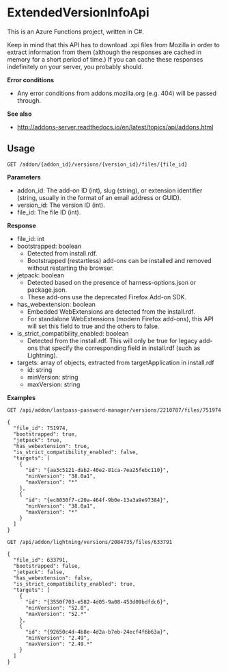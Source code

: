 ExtendedVersionInfoApi
======================

This is an Azure Functions project, written in C#.

Keep in mind that this API has to download .xpi files from Mozilla in order to
extract information from them (although the responses are cached in memory for
a short period of time.) If you can cache these responses indefinitely on your
server, you probably should.

**Error conditions**

* Any error conditions from addons.mozilla.org (e.g. 404) will be passed through.

**See also**

* http://addons-server.readthedocs.io/en/latest/topics/api/addons.html

Usage
-----

    GET /addon/{addon_id}/versions/{version_id}/files/{file_id}

**Parameters**

* addon_id: The add-on ID (int), slug (string), or extension identifier
  (string, usually in the format of an email address or GUID).
* version_id: The version ID (int).
* file_id: The file ID (int).

**Response**

* file_id: int
* bootstrapped: boolean
  * Detected from install.rdf.
  * Bootstrapped (restartless) add-ons can be installed and removed without
    restarting the browser.
* jetpack: boolean
  * Detected based on the presence of harness-options.json or package.json.
  * These add-ons use the deprecated Firefox Add-on SDK.
* has_webextension: boolean
  * Embedded WebExtensions are detected from the install.rdf.
  * For standalone WebExtensions (modern Firefox add-ons), this API will set
    this field to true and the others to false.
* is_strict_compatibility_enabled: boolean
  * Detected from the install.rdf. This will only be true for legacy add-ons
    that specify the corresponding field in install.rdf (such as Lightning).
* targets: array of objects, extracted from targetApplication in install.rdf
  * id: string
  * minVersion: string
  * maxVersion: string

**Examples**

    GET /api/addon/lastpass-password-manager/versions/2210787/files/751974

    {
      "file_id": 751974,
      "bootstrapped": true,
      "jetpack": true,
      "has_webextension": true,
      "is_strict_compatibility_enabled": false,
      "targets": [
        {
          "id": "{aa3c5121-dab2-40e2-81ca-7ea25febc110}",
          "minVersion": "38.0a1",
          "maxVersion": "*"
        },
        {
          "id": "{ec8030f7-c20a-464f-9b0e-13a3a9e97384}",
          "minVersion": "38.0a1",
          "maxVersion": "*"
        }
      ]
    }

    GET /api/addon/lightning/versions/2084735/files/633791

    {
      "file_id": 633791,
      "bootstrapped": false,
      "jetpack": false,
      "has_webextension": false,
      "is_strict_compatibility_enabled": true,
      "targets": [
        {
          "id": "{3550f703-e582-4d05-9a08-453d09bdfdc6}",
          "minVersion": "52.0",
          "maxVersion": "52.*"
        },
        {
          "id": "{92650c4d-4b8e-4d2a-b7eb-24ecf4f6b63a}",
          "minVersion": "2.49",
          "maxVersion": "2.49.*"
        }
      ]
    }
